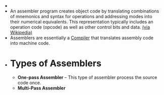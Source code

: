 -
- An assembler program creates object code by translating combinations of mnemonics and syntax for operations and addressing modes into their numerical equivalents.  This representation typically includes an operation code (opcode) as well as other control bits and data. [(via Wikipedia)](https://en.wikipedia.org/wiki/Assembly_language#Assembler)
- Assemblers are essentially a [Compiler]([]) that translates assembly code into machine code.
- # Types of Assemblers
	- **One-pass Assembler** – This type of assembler process the source code once.
	- **Multi-Pass Assembler**